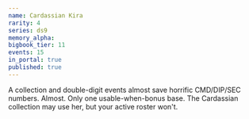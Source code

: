 ```yaml
---
name: Cardassian Kira
rarity: 4
series: ds9
memory_alpha:
bigbook_tier: 11
events: 15
in_portal: true
published: true
---
```


A collection and double-digit events almost save horrific CMD/DIP/SEC numbers. Almost. Only one usable-when-bonus base. The Cardassian collection may use her, but your active roster won't.
